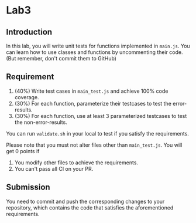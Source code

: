 # Lab3

## Introduction

In this lab, you will write unit tests for functions implemented in `main.js`. You can learn how to use classes and functions by uncommenting their code. (But remember, don't commit them to GitHub)

## Requirement

1. (40%) Write test cases in `main_test.js` and achieve 100% code coverage.
2. (30%) For each function, parameterize their testcases to test the error-results.
3. (30%) For each function, use at least 3 parameterized testcases to test the non-error-results.

You can run `validate.sh` in your local to test if you satisfy the requirements.

Please note that you must not alter files other than `main_test.js`. You will get 0 points if

1. You modify other files to achieve the requirements.
2. You can't pass all CI on your PR.

## Submission

You need to commit and push the corresponding changes to your repository, which contains the code that satisfies the aforementioned requirements.
